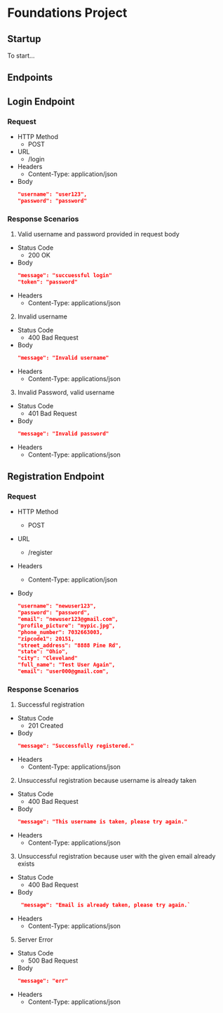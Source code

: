
# Foundations Project
## Startup
To start...
## Endpoints
## Login Endpoint
### Request
- HTTP Method
    - POST
- URL
    - /login
- Headers
    - Content-Type: application/json
- Body
    ```JSON
    "username": "user123",
    "password": "password"
    ```
### Response Scenarios
1. Valid username and password provided in request body
- Status Code
    - 200 OK
- Body
    ```JSON
    "message": "succuessful login"
    "token": "password"
    ```
- Headers
    - Content-Type: applications/json

2. Invalid username
- Status Code
    - 400 Bad Request
- Body
    ```JSON
    "message": "Invalid username"
    ```
- Headers
    - Content-Type: applications/json

3. Invalid Password, valid username
- Status Code
    - 401 Bad Request
- Body
    ```JSON
    "message": "Invalid password"
    ```
- Headers
    - Content-Type: applications/json
## Registration Endpoint
### Request
- HTTP Method
    - POST
- URL
    - /register
- Headers
    - Content-Type: application/json
    
- Body
    ```JSON
    "username": "newuser123",
    "password": "password",
    "email": "newuser123@gmail.com",
    "profile_picture": "mypic.jpg",
    "phone_number": 7032663003,
    "zipcode1": 20151,
    "street_address": "8888 Pine Rd",
    "state": "Ohio",
    "city": "Cleveland"
    "full_name": "Test User Again",
    "email": "user000@gmail.com",
    ```
### Response Scenarios
1. Successful registration
- Status Code
    - 201 Created
- Body
    ```JSON
    "message": "Successfully registered."
    ```
- Headers
    - Content-Type: applications/json

2. Unsuccessful registration because username is already taken
- Status Code
    - 400 Bad Request
- Body
    ```JSON
    "message": "This username is taken, please try again."
    ```
- Headers
    - Content-Type: applications/json

3. Unsuccessful registration because user with the given email already exists
- Status Code
    - 400 Bad Request
- Body
    ```JSON
     "message": "Email is already taken, please try again.`
    ```
- Headers
    - Content-Type: applications/json

5. Server Error
- Status Code
    - 500 Bad Request
- Body
    ```JSON
    "message": "err"
    ```
- Headers
    - Content-Type: applications/json


